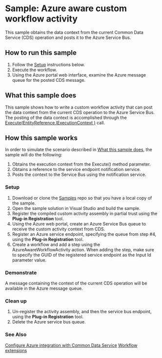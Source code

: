 # Sample: Azure aware custom workflow activity

This sample obtains the data context from the current Common Data Service (CDS) operation and posts it to the Azure Service Bus.

## How to run this sample

1. Follow the [Setup](#Setup) instructions below.
2. Execute the workflow.
3. Using the Azure portal web interface, examine the Azure message queue for the posted CDS message.

## What this sample does

This sample shows how to write a custom workflow activity that can post the data context from the current CDS operation to the Azure Service Bus. The posting of the data context is accomplished through the [Execute(EntityReference,IExecutionContext )](https://docs.microsoft.com/en-us/dotnet/api/microsoft.xrm.sdk.iserviceendpointnotificationservice.execute?view=dynamics-general-ce-9#Microsoft_Xrm_Sdk_IServiceEndpointNotificationService_Execute_Microsoft_Xrm_Sdk_EntityReference_Microsoft_Xrm_Sdk_IExecutionContext_) call.

## How this sample works

In order to simulate the scenario described in [What this sample does](#what-this-sample-does), the sample will do the following:

1. Obtains the execution context from the Execute() method parameter.
2. Obtains a reference to the service endpoint notification service.
3. Posts the context to the Service Bus using the notification service.

### Setup

1. Download or clone the [Samples](https://github.com/Microsoft/PowerApps-Samples) repo so that you have a local copy of the sample.
2. Open the sample solution in Visual Studio and build the sample.
3. Register the compiled custom activity assembly in partial trust using the **Plug-in Registration** tool.
4. Using the Azure web portal, create an Azure Service Bus queue to receive the custom activity context from CDS.
5. Register an Azure service endpoint, specifying the queue from step #4, using the **Plug-in Registration** tool.
6. Create a workflow and add a step using the AzureAwareWorkflowActivity action. When adding the step, make sure to specify the GUID of the registered service endpoint as the Input Id parameter value.

### Demonstrate

A message containing the context of the current CDS operation will be available in the Azure message queue. 

### Clean up

1. Un-register the activity assembly, and then the service bus endpoint, using the **Plug-in Registration** tool.
2. Delete the Azure service bus queue.

### See Also

[Configure Azure integration with Common Data Service](https://docs.microsoft.com/en-us/powerapps/developer/common-data-service/configure-azure-integration)
[Workflow extensions](https://docs.microsoft.com/en-us/powerapps/developer/common-data-service/workflow/workflow-extensions)